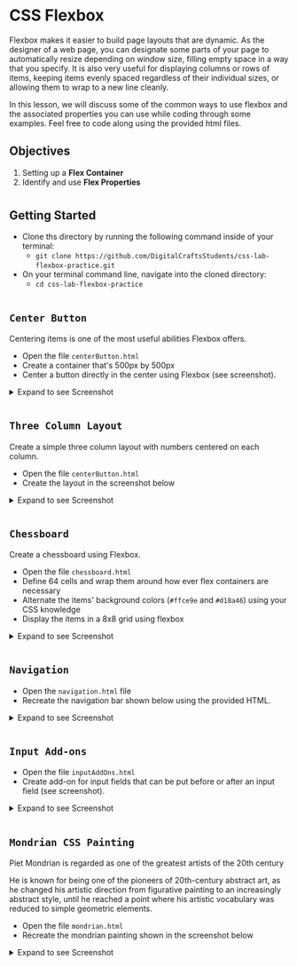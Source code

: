 # CSS Flexbox 

Flexbox makes it easier to build page layouts that are dynamic. As the designer of a web page, you can designate some parts of your page to automatically resize depending on window size, filling empty space in a way that you specify. It is also very useful for displaying columns or rows of items, keeping items evenly spaced regardless of their individual sizes, or allowing them to wrap to a new line cleanly.

In this lesson, we will discuss some of the common ways to use flexbox and the associated properties you can use while coding through some examples. Feel free to code along using the provided html files.

## Objectives 
1. Setting up a **Flex Container** 
2. Identify and use **Flex Properties** 

#

## Getting Started 
- Clone ths directory by running the following command inside of your terminal: 
    - `git clone https://github.com/DigitalCraftsStudents/css-lab-flexbox-practice.git` 
- On your terminal command line, navigate into the cloned directory: 
    - `cd css-lab-flexbox-practice` 

# 
## `Center Button` 

Centering items is one of the most useful abilities Flexbox offers. 

- Open the file `centerButton.html` 
- Create a container that's 500px by 500px
- Center a button directly in the center using Flexbox (see screenshot).

<details>
<summary>
Expand to see Screenshot
</summary>

![Centered Button Screenshot](./images/centerButton.png)

</details>


#

## `Three Column Layout` 

Create a simple three column layout with numbers centered on each column. 

- Open the file `centerButton.html` 
- Create the layout in the screenshot below

<details>
<summary>
Expand to see Screenshot
</summary>

![3 Column Layout screenshot](./images/3columnLayout.png)

</details>

#
## `Chessboard` 

Create a chessboard using Flexbox.

- Open the file `chessboard.html` 
- Define 64 cells and wrap them around how ever flex containers are necessary
- Alternate the items' background colors (`#ffce9e` and `#d18a46`) using your CSS knowledge
- Display the items in a 8x8 grid using flexbox


<details>
<summary>
Expand to see Screenshot
</summary>

![Chessboard Screenshot](./images/chessboard.png)

</details>


#

## `Navigation`

- Open the `navigation.html` file
- Recreate the navigation bar shown below using the provided HTML.

<details>
<summary>
Expand to see Screenshot
</summary>

![Navigation Screenshot](./images/navigation.png)
</details>

#

## `Input Add-ons` 

- Open the file `inputAddOns.html`
- Create add-on for input fields that can be put before or after an input field (see screenshot). 

<details>
<summary>
Expand to see Screenshot
</summary>

![Input form screenshot](./images/form.png)

</details>

#

## `Mondrian CSS Painting` 

Piet Mondrian is regarded as one of the greatest artists of the 20th century 

He is known for being one of the pioneers of 20th-century abstract art, as he changed his artistic direction from figurative painting to an increasingly abstract style, until he reached a point where his artistic vocabulary was reduced to simple geometric elements.

- Open the file `mondrian.html`
- Recreate the mondrian painting shown in the screenshot below

<details>
<summary>
Expand to see Screenshot
</summary>

![The artist Mondrian](./images/mondrian.png)

![Mondrian screenshot](./images/mondrian2.png)

</details>







